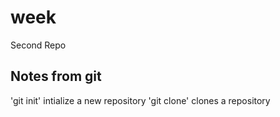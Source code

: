 # week
Second Repo


## Notes from git
'git init' intialize a new repository
'git clone' clones a repository
